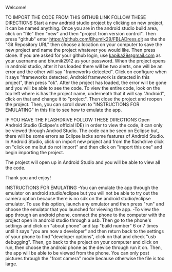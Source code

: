 Welcome!

TO IMPORT THE CODE FROM THIS GITHUB LINK FOLLOW THESE DIRECTIONS 
Start a new android studio project by clicking on new project, it can be named anything. Once you are in the android studio build area, click on "file" then "new" and then "project from version control". Then press "github" enter https://github.com/Bhumik29/FBLADress.git as the the "Git Repository URL" then choose a location on your computer to save the new project and name the project whatever you would like. Then press clone. If you are asked for your github login, use kapika29@gmail.com as your username and bhumik2912 as your password. When the project opens in android studio, after it has loaded there will be two alerts, one will be an error and the other will say "frameworks detected". Click on configure when it says "frameworks detected, Android framework is detected in this project", then press "ok".  After the project has loaded, the error will be gone and you will be able to see the code. To view the entire code, look on the top left where is has the project name, underneath that it will say "Android", click on that and change it to "project". Then close the project and reopen the project. Then, you can scroll down to "INSTRUCTIONS FOR EMULATING" in this file to see how to emulate the app. 

IF YOU HAVE THE FLASHDRIVE FOLLOW THESE DIRECTIONS
Open Android Studio (Eclipse's official IDE) in order to view the code, it can only be viewed through Androd Studio. 
The code can be seen on Eclipse but, there will be some errors as Eclipse lacks some features of Android Studio. 
In Android Studio, click on import new project and from the flashdrive click on "click on me but do not import" and then click on "import this one" and begin importing the project.

The project will open up in Android Studio and you will be able to view all the code. 


Thank you and enjoy!


INSTRUCTIONS FOR EMULATING
-You can emulate the app through the emulator on android studio/eclipse but you will not be able to try out the camera option because there is no sdk on the android studio/eclipse emulator. To use this option, launch any emulator and then press "run" and choose the emulator that you launched for viewing the app.
-To view the app through an android phone, connect the phone to the computer with the project open in android studio through a usb. Then go to the phone's settings and click on "about phone" and tap "build number" 6 or 7 times until it says "you are now a developer" and then return back to the settings of your phone to find "developer options", click on that and check "usb debugging". Then, go back to the project on your computer and click on run, then choose the android phone as the device through run it on. Then, the app will be able to be viewed from the phone. You can only post pictures through the "front camera" mode because otherwise the file is too large. 

